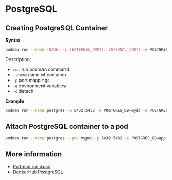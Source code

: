 # PostgreSQL

## Creating PostgreSQL Container

**Syntax**

```bash
podman run --name [NAME] -p [EXTERNAL_PORT]:[INTERNAL_PORT] -e POSTGRES_DB=[DATABASE_NAME] -e POSTGRES_PASSWORD=[DATABASE_PASSWORD] -e POSTGRES_USER=[DATABASE_USER] -d postgres:[IMAGE_VERSION_OR_DISTRO]
```

Description:
- `run` run podman command
- `--name` name of container
- `-p` port mappings
- `-e` environment variables
- `-d` detach


**Example**

```bash
podman run --name postgres -p 5432:5432 -e POSTGRES_DB=mydb -e POSTGRES_PASSWORD=mypw -e POSTGRES_USER=myuser -d postgres:15-bullseye
```

## Attach PostgreSQL container to a pod

```bash
podman run --name postgres --pod mypod -p 5432:5432 -e POSTGRES_DB=app -e POSTGRES_PASSWORD=passwd -e POSTGRES_USER=app -d postgres:15
```

## More information

- [Podman run docs](https://docs.podman.io/en/latest/markdown/podman-run.1.html)
- [DockerHub PostgreSQL](https://hub.docker.com/_/postgres)
